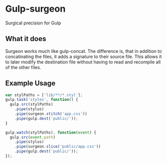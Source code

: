 # Gulp-surgeon

Surgical precision for Gulp

## What it does

Surgeon works much like gulp-concat. The difference is, that in addition to concatinating the files, it adds a signature to their source file. 
This allows it to later modify the destination file without having to read and recompile all of the other files. 

## Example Usage

```js
var stylPaths = ['lib/**/*.styl'];
gulp.task('styles', function() {
  gulp.src(stylPaths)
    .pipe(stylus)
    .pipe(surgeon.stitch('app.css'))
    .pipe(gulp.dest('public/'));
}

gulp.watch(stylPaths), function(event) {
  gulp.src(event.path)
    .pipe(stylus)
    .pipe(surgeon.slice('public/app.css'))
    .pipe(gulp.dest('public/'));
});
```
